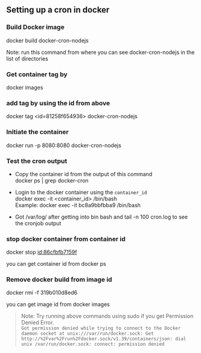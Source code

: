 ## Setting up a cron in docker

### Build Docker image
docker build docker-cron-nodejs

Note: run this command from where you can see docker-cron-nodejs in the list of directories

### Get container tag by
docker images

### add tag by using the id from above
docker tag <id=81258f654936> docker-cron-nodejs

### Initiate the container
docker run -p 8080:8080 docker-cron-nodejs

### Test the cron output

- Copy the container id from the output of this command  
docker ps | grep docker-cron

- Login to the docker container using the `container_id`  
docker exec -it <container_id> /bin/bash  
Example: docker exec -it bc8a9bbfbba9 /bin/bash

- Got /var/log/ after getting into bin bash and tail -n 100 cron.log to see the cronjob output

### stop docker container from container id
docker stop <id:86cfbfb7159f>

you can get container id from docker ps


### Remove docker build from image id
docker rmi -f 319b010d8ed6

you can get image id from docker images


>Note: Try running above commands using sudo if you get Permission Denied Error.  
`Got permission denied while trying to connect to the Docker daemon socket at unix:///var/run/docker.sock: Get http://%2Fvar%2Frun%2Fdocker.sock/v1.39/containers/json: dial unix /var/run/docker.sock: connect: permission denied`
